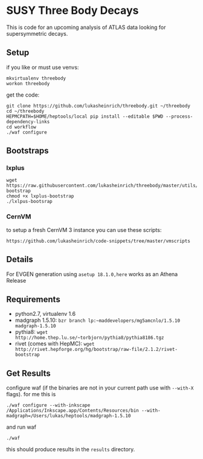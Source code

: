 SUSY Three Body Decays
======================


This is code for an upcoming analysis of ATLAS data looking for supersymmetric decays.

Setup
------

if you like or must use venvs:

    mkvirtualenv threebody
    workon threebody

get the code:

    git clone https://github.com/lukasheinrich/threebody.git ~/threebody
    cd ~/threebody
    HEPMCPATH=$HOME/heptools/local pip install --editable $PWD --process-dependency-links
    cd workflow
    ./waf configure


## Bootstraps
### lxplus

    wget https://raw.githubusercontent.com/lukasheinrich/threebody/master/utils/lxplus-bootstrap
    chmod +x lxplus-bootstrap
    ./lxlpus-bootsrap

### CernVM

to setup a fresh CernVM 3 instance you can use these scripts:

    https://github.com/lukasheinrich/code-snippets/tree/master/vmscripts

Details
-------
For EVGEN generation using `asetup 18.1.0,here` works as an Athena Release

Requirements
-------

* python2.7, virtualenv 1.6
* madgraph 1.5.10: `bzr branch lp:~maddevelopers/mg5amcnlo/1.5.10 madgraph-1.5.10`
* pythia8: `wget http://home.thep.lu.se/~torbjorn/pythia8/pythia8186.tgz`
* rivet (comes with HepMC): `wget http://rivet.hepforge.org/hg/bootstrap/raw-file/2.1.2/rivet-bootstrap`


Get Results
-----
configure waf (if the binaries are not in your current path use with `--with-X` flags). for me this is

	./waf configure --with-inkscape /Applications/Inkscape.app/Contents/Resources/bin --with-madgraph=/Users/lukas/heptools/madgraph-1.5.10    


and run waf

	./waf
	
this should produce results in the `results` directory.
